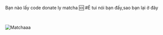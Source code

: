 Bạn nào lấy code donate ly matcha 🆘                                  #Ê tui nói bạn đấy,sao bạn lại ở đây


<br>

![Matchaaa](https://www.shutterstock.com/image-vector/matcha-green-tea-flavor-shake-260nw-1573465510.jpg)



 
